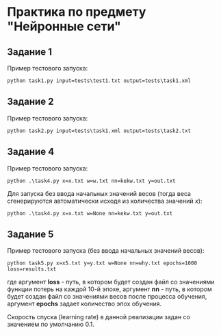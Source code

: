 # Практика по предмету "Нейронные сети"

## Задание 1

Пример тестового запуска:

```
python task1.py input=tests\test1.txt output=tests\task1.xml
```

## Задание 2

Пример тестового запуска:

```
python task2.py input=tests\task1.xml output=tests\task2.txt
```

## Задание 4

Пример тестового запуска:

```
python .\task4.py x=x.txt w=w.txt nn=kekw.txt y=out.txt
```

Для запуска без ввода начальных значений весов (тогда веса сгенерируются автоматически исходя из количества значений $x$):

```
python .\task4.py x=x.txt w=None nn=kekw.txt y=out.txt
```

## Задание 5

Пример тестового запуска (без ввода начальных значений весов):

```
python task5.py x=x5.txt y=y.txt w=None nn=why.txt epochs=1000 loss=results.txt
```

где аргумент **loss** - путь, в котором будет создан файл со значениями функции потерь на каждой 10-й эпохе, аргумент **nn** - путь, в котором будет создан файл со значениями весов после процесса обучения, аргумент **epochs** задает количество эпох обучения.

Скорость спуска (learning rate) в данной реализации задан со значением по умолчанию $0.1$.